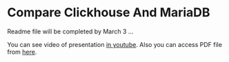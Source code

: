 # Compare Clickhouse And MariaDB

Readme file will be completed by March 3 ...

You can see video of presentation [in youtube](https://youtu.be/rQr3tAuNAgM). Also you can access PDF file from [here](https://github.com/anvaari/Clickhouse_VS_MariaDB/blob/main/Clickhouse%20Presentation.pdf).
